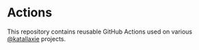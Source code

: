 # Actions

This repository contains reusable GitHub Actions used on various [@katallaxie](https://github.com/katallaxie) projects.
